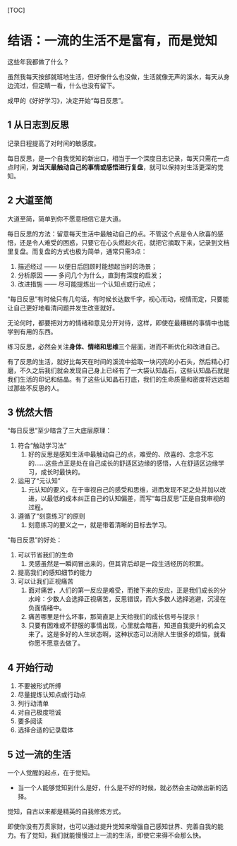 
[TOC]

#  结语：一流的生活不是富有，而是觉知

这些年我都做了什么？

虽然我每天按部就班地生活，但好像什么也没做，生活就像无声的溪水，每天从身边流过，但定睛一看，什么也没有留下。

成甲的《好好学习》，决定开始“每日反思”。

## 1 从日志到反思

记录日程提高了对时间的敏感度。

每日反思，是一个自我觉知的新出口，相当于一个深度日志记录，每天只需花一点点时间，**对当天最触动自己的事情或感悟进行复盘**，就可以保持对生活更深的觉知。

## 2 大道至简

大道至简，简单到你不愿意相信它是大道。

每日反思的方法：留意每天生活中最触动自己的点。不管这个点是令人欣喜的感悟，还是令人难受的困惑，只要它在心头燃起火花，就把它摘取下来，记录到文档里复盘。而复盘的方式也极为简单，通常只需3点：
1. 描述经过 —— 以便日后回顾时能想起当时的场景；
2. 分析原因 —— 多问几个为什么，直到有深度的启发；
3. 改进措施 —— 尽可能提炼出一个认知点或行动点；

“每日反思”有时候只有几句话，有时候长达数千字，视心而动，视情而定，只要能让自己更好地看清问题并发生改变就好。

无论何时，都要把对方的情绪和意见分开对待，这样，即使在最糟糕的事情中也能学到有用的东西。

练习反思，必然会关注**身体、情绪和思维**三个层面，进而不断优化和改进自己。

有了反思的生活，就好比每天在时间的溪流中拾取一块闪亮的小石头，然后精心打磨，不久之后我们就会发现自己身上已经有了一大袋认知晶石，这些认知晶石就是我们生活的印记和结晶。有了这些认知晶石打底，我们的生命质量和密度将远远超过那些不反思的人。

## 3 恍然大悟

“每日反思”至少暗含了三大底层原理：
1. 符合“触动学习法”
   1. 好的反思是感知生活中最触动自己的点，难受的、欣喜的、念念不忘的……这些点正是处在自己成长的舒适区边缘的感悟，人在舒适区边缘学习，成长时最快的。
2. 运用了“元认知”
   1. 元认知的要义，在于审视自己的感受和思维，进而发现不足之处并加以改进，以最低的成本纠正自己的认知偏差，而写“每日反思”正是自我审视的过程。
3. 遵循了“刻意练习”的原则
   1. 刻意练习的要义之一，就是带着清晰的目标去学习。

“每日反思”的好处：
1. 可以节省我们的生命
   1. 灵感虽然是一瞬间冒出来的，但其背后却是一段生活经历的积累。
2. 提高我们的感知细节的能力
3. 可以让我们正视痛苦
   1. 面对痛苦，人们的第一反应是难受，而接下来的反应，正是我们成长的分水岭：少数人会选择正视痛苦，反思错误，而大多数人选择逃避，沉浸在负面情绪中。
   2. 痛苦哪里是什么坏事，那简直是上天给我们的成长信号与提示！
   3. 只要有困难或不舒服的事情出现，心里就会暗喜，知道自我提升的机会又来了。这是多好的人生状态啊，这种状态可以消除人生很多的烦恼，就看你愿不愿意去做了。

## 4 开始行动

1. 不要被形式所缚
2. 尽量提炼认知点或行动点
3. 列行动清单
4. 对自己极度坦诚
5. 要多阅读
6. 选择合适的记录载体

## 5 过一流的生活

一个人觉醒的起点，在于觉知。
- 当一个人能够觉知到什么是好，什么是不好的时候，就必然会主动做出新的选择。

觉知，自古以来都是精英的自我修炼方式。

即使你没有万贯家财，也可以通过提升觉知来增强自己感知世界、完善自我的能力。有了觉知，我们就能慢慢过上一流的生活，即使它来得不会那么快。
